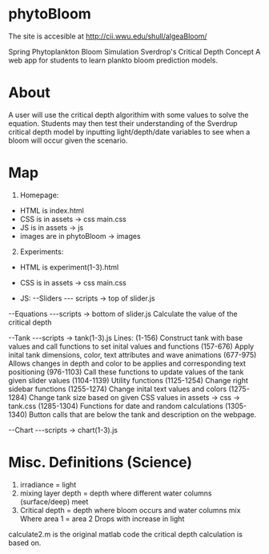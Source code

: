 # phytoBloom

The site is accesible at http://cii.wwu.edu/shull/algeaBloom/

Spring Phytoplankton Bloom Simulation
Sverdrop's Critical Depth Concept
A web app for students to learn plankto bloom prediction models.

# About
A user will use the critical depth algorithim with some values to solve the equation. Students may then test their understanding of the Sverdrup critical depth model by inputting light/depth/date variables to see when a bloom will occur given the scenario.

# Map
1. Homepage:

- HTML is index.html
- CSS is in assets -> css main.css
- JS is in assets -> js
- images are in phytoBloom -> images

2. Experiments:

- HTML is experiment(1-3).html
- CSS is in assets -> css main.css

- JS:
--Sliders
--- scripts -> top of slider.js

--Equations
---scripts -> bottom of slider.js
	Calculate the value of the critical depth

--Tank
---scripts -> tank(1-3).js
	Lines:
	(1-156) Construct tank with base values and call functions to set inital values and functions
	(157-676) Apply inital tank dimensions, color, text attributes and wave animations
	(677-975) Allows changes in depth and color to be applies and corresponding text positioning
	(976-1103) Call these functions to update values of the tank given slider values
	(1104-1139) Utility functions
	(1125-1254) Change right sidebar functions
	(1255-1274) Change inital text values and colors
	(1275-1284) Change tank size based on given CSS values in assets -> css -> tank.css
	(1285-1304) Functions for date and random calculations
	(1305-1340) Button calls that are below the tank and description on the webpage.

--Chart
---scripts -> chart(1-3).js

# Misc. Definitions (Science)
1. irradiance = light
2. mixing layer depth = depth where different water columns (surface/deep) meet
3. Critical depth = depth where bloom occurs and water columns mix
	Where area 1 = area 2
	Drops with increase in light

calculate2.m is the original matlab code the critical depth calculation is based on.